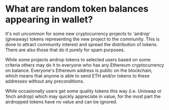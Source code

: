 # What are random token balances appearing in wallet?

It's not uncommon for some new cryptocurrency projects to 'airdrop' (giveaway) tokens representing the new project to the community. This is done to attract community interest and spread the distribution of tokens. There are also those that do it purely for spam purposes.

While some projects airdrop tokens to selected users based on some criteria others may do it to everyone who has any Ethereum cryptocurrency on balance. Everyone's Ethereum address is public on the blockchain, which means that anyone is able to send ETH and/or tokens to these addresses without any preconditions.

While occasionally users get some quality tokens this way (i.e. Uniswap or 1inch airdrop) which may quickly appreciate in value, for the most part the airdropped tokens have no value and can be ignored.
